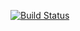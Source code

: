 [![Build Status](https://travis-ci.org/Vakande/vakande.svg?branch=master)](https://travis-ci.org/Vakande/vakande)

